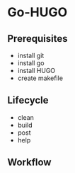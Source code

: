 # Go-HUGO

## Prerequisites

- install git
- install go
- install HUGO
- create makefile

## Lifecycle
- clean
- build
- post 
- help

## Workflow

